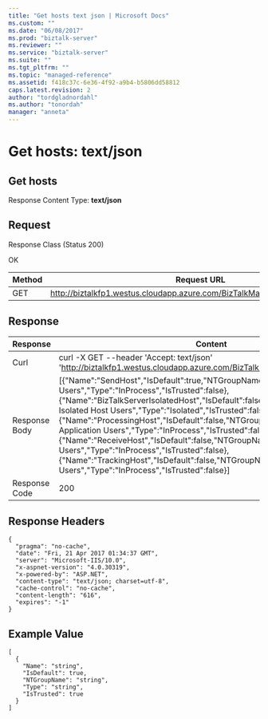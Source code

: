 ```yaml
---
title: "Get hosts text json | Microsoft Docs"
ms.custom: ""
ms.date: "06/08/2017"
ms.prod: "biztalk-server"
ms.reviewer: ""
ms.service: "biztalk-server"
ms.suite: ""
ms.tgt_pltfrm: ""
ms.topic: "managed-reference"
ms.assetid: f418c37c-6e36-4f92-a9b4-b5806dd58812
caps.latest.revision: 2
author: "tordgladnordahl"
ms.author: "tonordah"
manager: "anneta"
---
```

# Get hosts: text/json
## Get hosts

  Response Content Type: **text/json**

Request
---
Response Class (Status 200)

OK

Method  | Request URL
------------- | -------------
GET  | http://biztalkfp1.westus.cloudapp.azure.com/BizTalkManagementService/Hosts

Response
---

| Response | Content          |
| ------------- | ----------- |
| Curl | curl -X GET --header 'Accept: text/json' 'http://biztalkfp1.westus.cloudapp.azure.com/BizTalkManagementService/Hosts'|
| Response Body | [{"Name":"SendHost","IsDefault":true,"NTGroupName":"BizTalk Application Users","Type":"InProcess","IsTrusted":false},{"Name":"BizTalkServerIsolatedHost","IsDefault":false,"NTGroupName":"BizTalk Isolated Host Users","Type":"Isolated","IsTrusted":false},{"Name":"ProcessingHost","IsDefault":false,"NTGroupName":"BizTalk Application Users","Type":"InProcess","IsTrusted":false},{"Name":"ReceiveHost","IsDefault":false,"NTGroupName":"BizTalk Application Users","Type":"InProcess","IsTrusted":false},{"Name":"TrackingHost","IsDefault":false,"NTGroupName":"BizTalk Application Users","Type":"InProcess","IsTrusted":false}]|
| Response Code | 200|

Response Headers
---

```
{
  "pragma": "no-cache",
  "date": "Fri, 21 Apr 2017 01:34:37 GMT",
  "server": "Microsoft-IIS/10.0",
  "x-aspnet-version": "4.0.30319",
  "x-powered-by": "ASP.NET",
  "content-type": "text/json; charset=utf-8",
  "cache-control": "no-cache",
  "content-length": "616",
  "expires": "-1"
}
```

Example Value
---

```
[
  {
    "Name": "string",
    "IsDefault": true,
    "NTGroupName": "string",
    "Type": "string",
    "IsTrusted": true
  }
]
```
